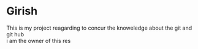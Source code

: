 # Girish
This is my project reagarding to concur the knoweledge about the git and git hub 
<br>
 i am the owner of this res
